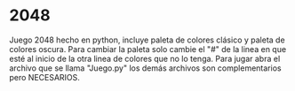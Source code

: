 # 2048
Juego 2048 hecho en python, incluye paleta de colores clásico y paleta de colores oscura.
Para cambiar la paleta solo cambie el "#" de la linea en que esté al inicio de la otra linea de colores que no lo tenga.
Para jugar abra el archivo que se llama "Juego.py" los demás archivos son complementarios pero NECESARIOS.
